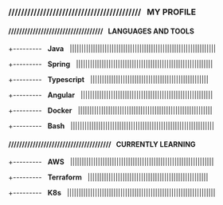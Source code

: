 ### //////////////////////////////////////////&nbsp;&nbsp; MY PROFILE &nbsp;&nbsp;

#### ///////////////////////////////////&nbsp;&nbsp; LANGUAGES AND TOOLS &nbsp;&nbsp;

+---------&nbsp;&nbsp; __Java__ &nbsp;&nbsp;|||||||||||||||||||||||||||||||||||||||||||||||||||||||||||||||

+---------&nbsp;&nbsp; __Spring__ &nbsp;&nbsp;|||||||||||||||||||||||||||||||||||||||||||||||||||||||||||

+---------&nbsp;&nbsp; __Typescript__ &nbsp;&nbsp;|||||||||||||||||||||||||||||||||||||||||||||||||||

+---------&nbsp;&nbsp; __Angular__ &nbsp;&nbsp;|||||||||||||||||||||||||||||||||||||||||||||||||||||||||

+---------&nbsp;&nbsp; __Docker__ &nbsp;&nbsp;||||||||||||||||||||||||||||||||||||||||||||||||||||||||||

+---------&nbsp;&nbsp; __Bash__ &nbsp;&nbsp;||||||||||||||||||||||||||||||||||||||||||||||||||||||||||||||

#### //////////////////////////////////////&nbsp;&nbsp; CURRENTLY LEARNING &nbsp;&nbsp;

+---------&nbsp;&nbsp; __AWS__ &nbsp;&nbsp;||||||||||||||||||||||||||||||||||||||||||||||||||||||||||||||

+---------&nbsp;&nbsp; __Terraform__ &nbsp;&nbsp;||||||||||||||||||||||||||||||||||||||||||||||||||||

+---------&nbsp;&nbsp; __K8s__ &nbsp;&nbsp;||||||||||||||||||||||||||||||||||||||||||||||||||||||||||||||||





